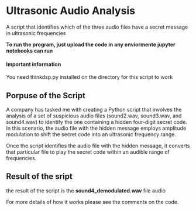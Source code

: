 # Ultrasonic Audio Analysis

A script that identifies which of the three audio files have a secret message in ultrasonic frequencies

**To run the program, just upload the code in any enviormente jupyter notebooks can run**


#### Important information 
 
You need thinkdsp.py installed on the directory for this script to work


## Porpuse of the Script

A company has tasked me with creating a Python script that involves the analysis of a set of suspicious audio files (sound2.wav, sound3.wav, and sound4.wav) to identify the one containing a hidden four-digit secret code. In this scenario, the audio file with the hidden message employs amplitude modulation to shift the secret code into an ultrasonic frequency range.

Once the script identifies the audio file with the hidden message, it converts that particular file to play the secret code within an audible range of frequencies.

## Result of the sript 

the result of the script is the **sound4_demodulated.wav** file audio 

For more details of how it works please see the comments on the code. 
